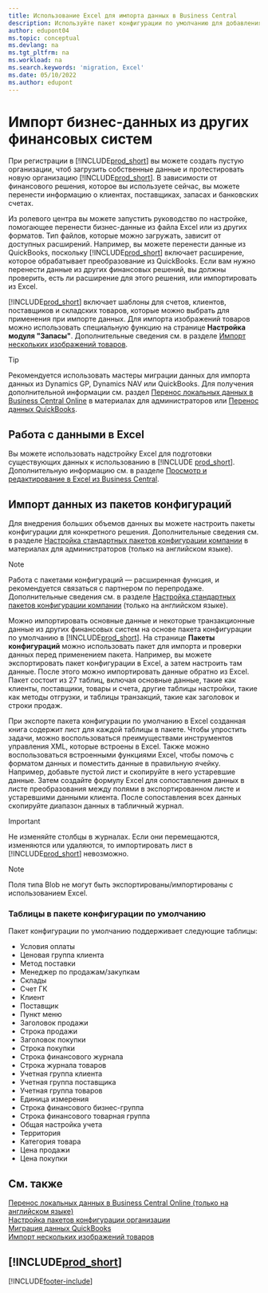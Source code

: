 ```yaml
---
title: Использование Excel для импорта данных в Business Central
description: Используйте пакет конфигурации по умолчанию для добавления данных в Excel и импорта данных обратно в Business Central.
author: edupont04
ms.topic: conceptual
ms.devlang: na
ms.tgt_pltfrm: na
ms.workload: na
ms.search.keywords: 'migration, Excel'
ms.date: 05/10/2022
ms.author: edupont
---
```

# <a name="import-business-data-from-other-finance-systems"></a>Импорт бизнес-данных из других финансовых систем

При регистрации в [!INCLUDE[prod_short](includes/prod_short.md)] вы можете создать пустую организации, чтоб загрузить собственные данные и протестировать новую организацию [!INCLUDE[prod_short](includes/prod_short.md)]. В зависимости от финансового решения, которое вы используете сейчас, вы можете перенести информацию о клиентах, поставщиках, запасах и банковских счетах.  

Из ролевого центра вы можете запустить руководство по настройке, помогающее перенести бизнес-данные из файла Excel или из других форматов. Тип файлов, которые можно загружать, зависит от доступных расширений. Например, вы можете перенести данные из QuickBooks, поскольку [!INCLUDE[prod_short](includes/prod_short.md)] включает расширение, которое обрабатывает преобразование из QuickBooks. Если вам нужно перенести данные из других финансовых решений, вы должны проверить, есть ли расширение для этого решения, или импортировать из Excel.  

[!INCLUDE[prod_short](includes/prod_short.md)] включает шаблоны для счетов, клиентов, поставщиков и складских товаров, которые можно выбрать для применения при импорте данных. Для импорта изображений товаров можно использовать специальную функцию на странице **Настройка модуля "Запасы"**. Дополнительные сведения см. в разделе [Импорт нескольких изображений товаров](inventory-how-import-item-pictures.md).

> [!TIP]  
> Рекомендуется использовать мастеры миграции данных для импорта данных из Dynamics GP, Dynamics NAV или QuickBooks. Для получения дополнительной информации см. раздел [Перенос локальных данных в Business Central Online](/dynamics365/business-central/dev-itpro/administration/migrate-data) в материалах для администраторов или [Перенос данных QuickBooks](ui-extensions-quickbooks-data-migration.md).

## <a name="work-with-data-in-excel"></a>Работа с данными в Excel

Вы можете использовать надстройку Excel для подготовки существующих данных к использованию в [!INCLUDE [prod_short](includes/prod_short.md)]. Дополнительную информацию см. в разделе [Просмотр и редактирование в Excel из Business Central](across-work-with-excel.md).  

## <a name="import-data-from-configuration-packages"></a>Импорт данных из пакетов конфигураций

Для внедрения больших объемов данных вы можете настроить пакеты конфигурации для конкретного решения. Дополнительные сведения см. в разделе [Настройка стандартных пакетов конфигурации компании](/dynamics365/business-central/dev-itpro/administration/set-up-standard-company-configuration-packages) в материалах для администраторов (только на английском языке).  

> [!NOTE]  
> Работа с пакетами конфигураций — расширенная функция, и рекомендуется связаться с партнером по перепродаже. Дополнительные сведения см. в разделе [Настройка стандартных пакетов конфигурации компании](/dynamics365/business-central/dev-itpro/administration/set-up-standard-company-configuration-packages) (только на английском языке).

Можно импортировать основные данные и некоторые транзакционные данные из других финансовых систем на основе пакета конфигурации по умолчанию в [!INCLUDE[prod_short](includes/prod_short.md)]. На странице **Пакеты конфигураций** можно использовать пакет для импорта и проверки данных перед применением пакета. Например, вы можете экспортировать пакет конфигурации в Excel, а затем настроить там данные. После этого можно импортировать данные обратно из Excel. Пакет состоит из 27 таблиц, включая основные данные, такие как клиенты, поставщики, товары и счета, другие таблицы настройки, такие как методы отгрузки, и таблицы транзакций, такие как заголовок и строки продаж.  

При экспорте пакета конфигурации по умолчанию в Excel созданная книга содержит лист для каждой таблицы в пакете. Чтобы упростить задачи, можно воспользоваться преимуществами инструментов управления XML, которые встроены в Excel. Также можно воспользоваться встроенными функциями Excel, чтобы помочь с форматом данных и поместить данные в правильную ячейку. Например, добавьте пустой лист и скопируйте в него устаревшие данные. Затем создайте формулу Excel для сопоставления данных в листе преобразования между полями в экспортированном листе и устаревшими данными клиента. После сопоставления всех данных скопируйте диапазон данных в табличный журнал.  

> [!IMPORTANT]  
> Не изменяйте столбцы в журналах. Если они перемещаются, изменяются или удаляются, то импортировать лист в [!INCLUDE[prod_short](includes/prod_short.md)] невозможно.

> [!NOTE]
> Поля типа Blob не могут быть экспортированы/импортированы с использованием Excel.

### <a name="tables-in-the-default-configuration-package"></a>Таблицы в пакете конфигурации по умолчанию

Пакет конфигурации по умолчанию поддерживает следующие таблицы:

- Условия оплаты
- Ценовая группа клиента
- Метод поставки
- Менеджер по продажам/закупкам
- Склады
- Счет ГК
- Клиент
- Поставщик
- Пункт меню
- Заголовок продажи
- Строка продажи
- Заголовок покупки
- Строка покупки
- Строка финансового журнала
- Строка журнала товаров
- Учетная группа клиента
- Учетная группа поставщика
- Учетная группа товаров
- Единица измерения
- Строка финансового бизнес-группа
- Строка финансового товарная группа
- Общая настройка учета
- Территория
- Категория товара
- Цена продажи
- Цена покупки

## <a name="see-also"></a>См. также

[Перенос локальных данных в Business Central Online (только на английском языке)](/dynamics365/business-central/dev-itpro/administration/migrate-data)  
[Настройка пакетов конфигурации организации](/dynamics365/business-central/dev-itpro/administration/set-up-standard-company-configuration-packages)  
[Миграция данных QuickBooks](ui-extensions-quickbooks-data-migration.md)  
[Импорт нескольких изображений товаров](inventory-how-import-item-pictures.md)

## [!INCLUDE[prod_short](includes/free_trial_md.md)]


[!INCLUDE[footer-include](includes/footer-banner.md)]
